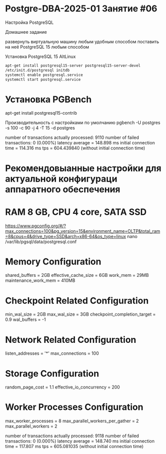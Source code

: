 # Postgre-DBA-2025-01 Занятие #06
Настройка PostgreSQL 

Домашнее задание

развернуть виртуальную машину любым удобным способом
поставить на неё PostgreSQL 15 любым способом

Установка PostgreSQL 15 AltLinux    
   ```sh
apt-get install postgresql15-server postgresql15-server-devel    
/etc/init.d/postgresql initdb    
systemctl enable postgresql.service    
systemctl start postgresql.service
   ```

# Установка PGBench
apt-get install postgresql15-contrib    


Производительность с настройками по умолчанию
pgbench  -U postgres -s 100  -c 90 -j 4 -T 15 -d postgres


number of transactions actually processed: 9110
number of failed transactions: 0 (0.000%)
latency average = 148.898 ms
initial connection time = 114.316 ms
tps = 604.439840 (without initial connection time)

# Рекомендовыанные настройки для актуальной конфигураци аппаратного обеспечения
# RAM 8 GB, CPU 4 core, SATA SSD
https://www.pgconfig.org/#/?max_connections=100&pg_version=15&environment_name=OLTP&total_ram=8&cpus=4&drive_type=SSD&arch=x86-64&os_type=linux
nano /var/lib/pgsql/data/postgresql.conf

# Memory Configuration
shared_buffers = 2GB
effective_cache_size = 6GB
work_mem = 29MB
maintenance_work_mem = 410MB

# Checkpoint Related Configuration
min_wal_size = 2GB
max_wal_size = 3GB
checkpoint_completion_target = 0.9
wal_buffers = -1

# Network Related Configuration
listen_addresses = '*'
max_connections = 100

# Storage Configuration
random_page_cost = 1.1
effective_io_concurrency = 200

# Worker Processes Configuration
max_worker_processes = 8
max_parallel_workers_per_gather = 2
max_parallel_workers = 2

number of transactions actually processed: 9118
number of failed transactions: 0 (0.000%)
latency average = 148.740 ms
initial connection time = 117.807 ms
tps = 605.081035 (without initial connection time)
